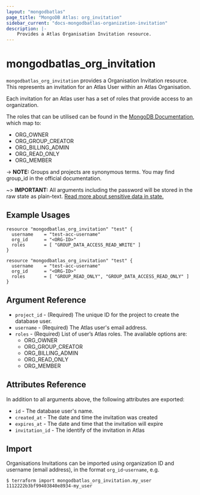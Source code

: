 ```yaml
---
layout: "mongodbatlas"
page_title: "MongoDB Atlas: org_invitation"
sidebar_current: "docs-mongodbatlas-organization-invitation"
description: |-
    Provides a Atlas Organisation Invitation resource.
---
```


# mongodbatlas_org_invitation

`mongodbatlas_org_invitation` provides a Organisation Invitation resource. This represents an invitation for an Atlas User within an Atlas Organisation.

Each invitation for an Atlas user has a set of roles that provide access to an organization.

The roles that can be utilised can be found in the [MongoDB Documentation](https://docs.atlas.mongodb.com/reference/user-roles/#organization-roles), which map to:

* ORG_OWNER
* ORG_GROUP_CREATOR
* ORG_BILLING_ADMIN
* ORG_READ_ONLY
* ORG_MEMBER

-> **NOTE:** Groups and projects are synonymous terms. You may find group_id in the official documentation.

~> **IMPORTANT:** All arguments including the password will be stored in the raw state as plain-text. [Read more about sensitive data in state.](https://www.terraform.io/docs/state/sensitive-data.html)

## Example Usages

```hcl
resource "mongodbatlas_org_invitation" "test" {
  username    = "test-acc-username"
  org_id      = "<ORG-ID>"
  roles       = [ "GROUP_DATA_ACCESS_READ_WRITE" ]
}
```

```hcl
resource "mongodbatlas_org_invitation" "test" {
  username    = "test-acc-username"
  org_id      = "<ORG-ID>"
  roles       = [ "GROUP_READ_ONLY", "GROUP_DATA_ACCESS_READ_ONLY" ]
}
```

## Argument Reference

* `project_id` - (Required) The unique ID for the project to create the database user.
* `username` - (Required) The Atlas user's email address.
* `roles` - (Required) 	List of user’s Atlas roles. The available options are:
  * ORG_OWNER
  * ORG_GROUP_CREATOR
  * ORG_BILLING_ADMIN
  * ORG_READ_ONLY
  * ORG_MEMBER

## Attributes Reference

In addition to all arguments above, the following attributes are exported:

* `id` - The database user's name.
* `created_at` - The date and time the invitation was created
* `expires_at` - The date and time that the invitation will expire
* `invitation_id` - The identify of the invitation in Atlas

## Import

Organisations Invitations can be imported using organization ID and username (email address), in the format `org_id`-`username`, e.g.

```
$ terraform import mongodbatlas_org_invitation.my_user 1112222b3bf99403840e8934-my_user
```
